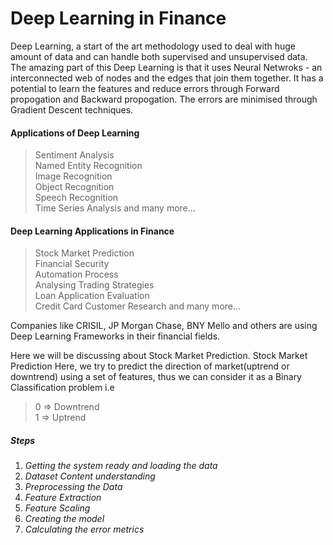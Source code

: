 # Deep Learning in Finance

Deep Learning, a start of the art methodology used to deal with huge amount of data and can handle both supervised and unsupervised data. 
The amazing part of this Deep Learning is that it uses Neural Netwroks - an interconnected web of nodes and the edges that join them together. 
It has a potential to learn the features and reduce errors through Forward propogation and Backward propogation. 
The errors are minimised through Gradient Descent techniques. 
<br>

#### Applications of Deep Learning
> Sentiment Analysis <br>
> Named Entity Recognition <br>
> Image Recognition <br>
> Object Recognition <br>
> Speech Recognition <br>
> Time Series Analysis and many more...<br>


#### Deep Learning Applications in Finance
> Stock Market Prediction <br>
> Financial Security <br>
> Automation Process <br>
> Analysing Trading Strategies <br>
> Loan Application Evaluation <br>
> Credit Card Customer Research and many more... <br>

Companies like CRISIL, JP Morgan Chase, BNY Mello and others are using Deep Learning Frameworks in their financial fields.<br>

Here we will be discussing about Stock Market Prediction.
Stock Market Prediction 
Here, we try to predict the direction of market(uptrend or downtrend) using a set of features, thus we can consider it as a Binary Classification problem i.e <br>
> 0 => Downtrend <br>
> 1 => Uptrend

##### Steps
1. *Getting the system ready and loading the data*
2. *Dataset Content understanding*
3. *Preprocessing the Data*
4. *Feature Extraction*
5. *Feature Scaling*
6. *Creating the model*
7. *Calculating the error metrics*
